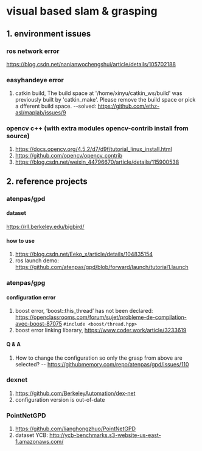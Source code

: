 # visual based slam & grasping

## 1. environment issues
### ros network error
https://blog.csdn.net/nanianwochengshui/article/details/105702188

### easyhandeye error
1. catkin build, The build space at '/home/xinyu/catkin_ws/build' was previously built by 'catkin_make'. Please remove the build space or pick a dfferent build space. --solved: https://github.com/ethz-asl/maplab/issues/9

### opencv c++ (with extra modules opencv-contrib install from source)
1. https://docs.opencv.org/4.5.2/d7/d9f/tutorial_linux_install.html
2. https://github.com/opencv/opencv_contrib
3. https://blog.csdn.net/weixin_44796670/article/details/115900538

## 2. reference projects
### atenpas/gpd
#### dataset
https://rll.berkeley.edu/bigbird/
#### how to use
1. https://blog.csdn.net/Eeko_x/article/details/104835154
2. ros launch demo: https://github.com/atenpas/gpd/blob/forward/launch/tutorial1.launch

### atenpas/gpg
#### configuration error
1. boost error, ‘boost::this_thread’ has not been declared: https://openclassrooms.com/forum/sujet/probleme-de-compilation-avec-boost-87075
`#include <boost/thread.hpp>`
2. boost error linking libarary, https://www.coder.work/article/3233619
#### Q & A
1. How to change the configuration so only the grasp from above are selected? -- https://githubmemory.com/repo/atenpas/gpd/issues/110

### dexnet
1. https://github.com/BerkeleyAutomation/dex-net
2. configuration version is out-of-date

### PointNetGPD
1. https://github.com/lianghongzhuo/PointNetGPD
2. dataset YCB: http://ycb-benchmarks.s3-website-us-east-1.amazonaws.com/
